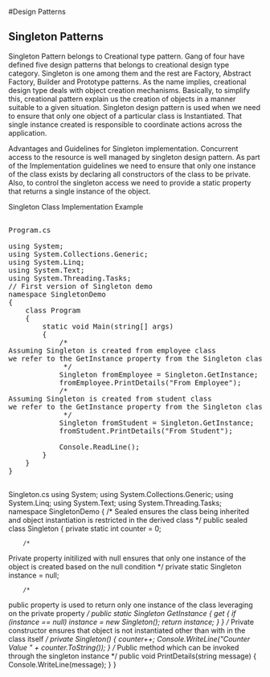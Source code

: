 
#Design Patterns

Singleton Patterns
------------------
Singleton Pattern belongs to Creational type pattern. Gang of four have defined five design patterns that belongs to creational design type category. 
Singleton is one among them and the rest are Factory, Abstract Factory, Builder and Prototype patterns. As the name implies, creational design type deals with object creation mechanisms. 
Basically, to simplify this, creational pattern explain us the creation of objects in a manner suitable to a given situation. 
Singleton design pattern is used when we need to ensure that only one object of a particular class is Instantiated. That single instance created is responsible to coordinate actions 
across the application. 

Advantages and Guidelines for Singleton implementation.
Concurrent access to the resource is well managed by singleton design pattern.
As part of the Implementation guidelines we need to ensure that only one instance of the class exists by declaring all constructors of the class to be private. 
Also, to control the singleton access we need to provide a static property that returns a single instance of the object.


Singleton Class Implementation Example 
<pre> 
Program.cs

using System;
using System.Collections.Generic;
using System.Linq;
using System.Text;
using System.Threading.Tasks;
// First version of Singleton demo
namespace SingletonDemo
{
    class Program
    {
        static void Main(string[] args)
        {
            /*
Assuming Singleton is created from employee class
we refer to the GetInstance property from the Singleton class
             */
            Singleton fromEmployee = Singleton.GetInstance;
            fromEmployee.PrintDetails("From Employee");
            /*
Assuming Singleton is created from student class
we refer to the GetInstance property from the Singleton class
             */
            Singleton fromStudent = Singleton.GetInstance;
            fromStudent.PrintDetails("From Student");

            Console.ReadLine();
        }
    }
}
 </pre>

 
Singleton.cs
using System;
using System.Collections.Generic;
using System.Linq;
using System.Text;
using System.Threading.Tasks;
namespace SingletonDemo
{
    /*
Sealed ensures the class being inherited and
object instantiation is restricted in the derived class
     */
    public sealed class Singleton
    {
        private static int counter = 0;

        /*
Private property initilized with null
ensures that only one instance of the object is created
based on the null condition
         */
        private static Singleton instance = null;
       
        /*
public property is used to return only one instance of the class
leveraging on the private property
         */
        public static Singleton GetInstance
        {
            get
            {
                if (instance == null)
                    instance = new Singleton();
                return instance;
            }
        }
        /*
Private constructor ensures that object is not
instantiated other than with in the class itself
         */
        private Singleton()
        {
            counter++;
            Console.WriteLine("Counter Value " + counter.ToString());
        }
        /*
Public method which can be invoked through the singleton instance
         */
        public void PrintDetails(string message)
        {
            Console.WriteLine(message);
        }
    }
